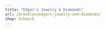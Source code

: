 ```yaml
---
title: "Edgar's Jewelry & Diamonds"
url: /brooklyn/edgars-jewelry-und-diamonds/
shop: Schmuck
---
```

